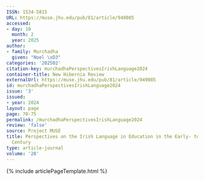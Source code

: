 ```yaml
---
ISSN: 1534-5815
URL: https://muse.jhu.edu/pub/81/article/949085
accessed:
- day: 10
  month: 2
  year: 2025
author:
- family: Murchadha
  given: "Noel \xD3"
categories: '202502'
citation-key: murchadhaPerspectivesIrishLanguage2024
container-title: New Hibernia Review
externalUrl: https://muse.jhu.edu/pub/81/article/949085
id: murchadhaPerspectivesIrishLanguage2024
issue: '3'
issued:
- year: 2024
layout: page
page: 70-75
permalink: /murchadhaPerspectivesIrishLanguage2024
review: 'false'
source: Project MUSE
title: Perspectives on the Irish Language in Education in the Early- to Mid-Twentieth
  Century
type: article-journal
volume: '28'
---
```

{% include articlePageTemplate.html %}